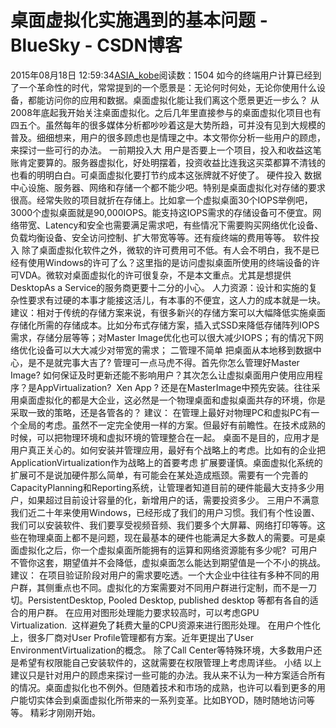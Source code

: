 # 桌面虚拟化实施遇到的基本问题 - BlueSky - CSDN博客
2015年08月18日 12:59:34[ASIA_kobe](https://me.csdn.net/ASIA_kobe)阅读数：1504
如今的终端用户计算已经到了一个革命性的时代，常常提到的一个愿景是：无论何时何处，无论你使用什么设备，都能访问你的应用和数据。桌面虚拟化能让我们离这个愿景更近一步么？
从2008年底起我开始关注桌面虚拟化。之后几年里直接参与的桌面虚拟化项目也有四五个。虽然每年的很多媒体分析都吵吵着这是大势所趋，可并没有见到大规模的普及。细细想来，用户的很多顾虑也是情理之中。本文带你分析一些用户的顾虑，来探讨一些可行的办法。
一前期投入大
用户是否要上一个项目，投入和收益这笔账肯定要算的。服务器虚拟化，好处明摆着，投资收益比连我这买菜都算不清钱的也看的明明白白。可桌面虚拟化要打节约成本这张牌就不好使了。
硬件投入
数据中心设施、服务器、网络和存储一个都不能少吧。特别是桌面虚拟化对存储的要求很高。经常失败的项目就折在存储上。比如拿一个虚拟桌面30个IOPS举例吧，3000个虚拟桌面就是90,000IOPS。能支持这IOPS需求的存储设备可不便宜。网络带宽、Latency和安全也需要满足需求吧，有些情况下需要购买网络优化设备、负载均衡设备、安全访问控制、扩大带宽等等。还有瘦终端的费用等等。
软件投入
除了桌面虚拟化软件之外，微软的许可费用可不低。有人会不明白，我不是已经有使用Windows的许可了么？这里指的是访问虚拟桌面所使用的终端设备的许可VDA。微软对桌面虚拟化的许可很复杂，不是本文重点。尤其是想提供DesktopAs
 a Service的服务商更要十二分的小心。
人力资源：设计和实施的复杂性要求有过硬的本事才能接这活儿，有本事的不便宜，这人力的成本就是一块。
建议：相对于传统的存储方案来说，有很多新兴的存储方案可以大幅降低实施桌面存储化所需的存储成本。比如分布式存储方案，插入式SSD来降低存储阵列IOPS需求，存储分层等等；对Master
 Image优化也可以很大减少IOPS；有的情况下网络优化设备可以大大减少对带宽的需求；
二管理不简单
把桌面从本地移到数据中心，是不是就完事大吉了?
 管理可一点马虎不得。首先你怎么管理好Master Image? 如何保证及时更新还能不影响用户？其次怎么让虚拟桌面用户使用应用程序？是AppVirtualization?  Xen
 App ? 还是在MasterImage中预先安装。往往采用桌面虚拟化的都是大企业，这必然是一个物理桌面和虚拟桌面共存的环境，你是采取一致的策略，还是各管各的？
建议：
在管理上最好对物理PC和虚拟PC有一个全局的考虑。虽然不一定完全使用一样的方案。但最好有前瞻性。在技术成熟的时候，可以把物理环境和虚拟环境的管理整合在一起。
桌面不是目的，应用才是用户真正关心的。如何安装并管理应用，最好有个战略上的考虑。比如有的企业把ApplicationVirtualization作为战略上的首要考虑
扩展要谨慎。桌面虚拟化系统的扩展可不是说加硬件那么简单，有可能会在某处造成瓶颈。需要有一个完善的CapacityPlanning和Reporting系统，让管理者知道目前的硬件能最大支持多少用户，如果超过目前设计容量的化，新增用户的话，需要投资多少。
三用户不满意
我们近二十年来使用Windows，已经形成了我们的用户习惯。我们有个性设置、我们可以安装软件、我们要享受视频音频、我们要多个大屏幕、网络打印等等。这些在物理桌面上都不是问题，现在最基本的硬件也能满足大多数人的需要。可是桌面虚拟化之后，你一个虚拟桌面所能拥有的运算和网络资源能有多少呢?  可用户不管你这套，期望值并不会降低，虚拟桌面怎么能达到期望值是一个不小的挑战。
建议：
在项目验证阶段对用户的需求要吃透。一个大企业中往往有多种不同的用户群，其侧重点也不同。虚拟化的方案需要对不同用户群进行定制，而不是一刀切。PersistentDesktop,
 Pooled Desktop, published desktop 等都有各自的适合的用户群。
在应用对图形处理能力要求较高时，可以考虑GPU
 Virtualization.  这样避免了耗费大量的CPU资源来进行图形处理。
在用户个性化上，很多厂商对User Profile管理都有方案。近年更提出了User EnvironmentVirtualization的概念。
除了Call Center等特殊环境，大多数用户还是希望有权限能自己安装软件的，这就需要在权限管理上考虑周详些。
小结
以上建议只是针对用户的顾虑来探讨一些可能的办法。我从来不认为一种方案适合所有的情况。桌面虚拟化也不例外。但随着技术和市场的成熟，也许可以看到更多的用户能切实体会到桌面虚拟化所带来的一系列变革。比如BYOD，随时随地访问等等。
精彩才刚刚开始。
